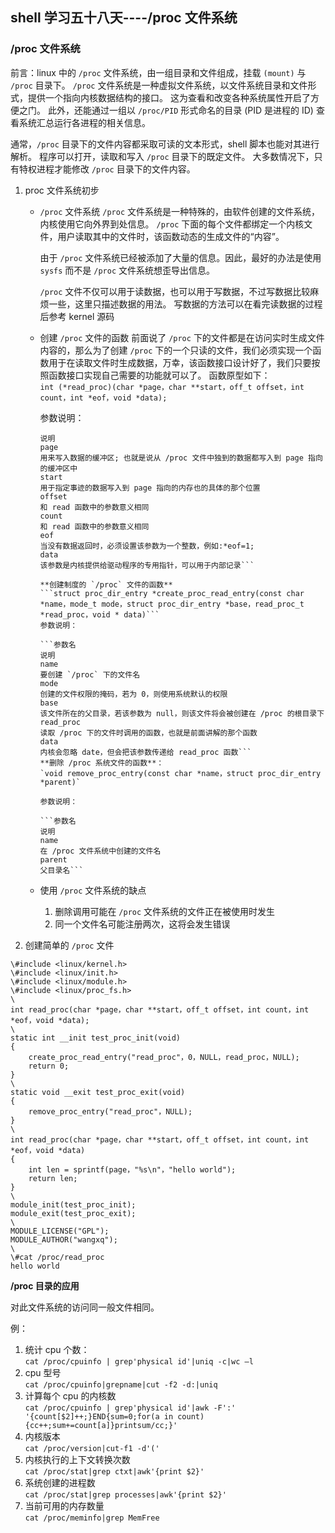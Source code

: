 ## shell 学习五十八天----/proc 文件系统

### /proc 文件系统

前言：linux 中的 `/proc` 文件系统，由一组目录和文件组成，挂载 `(mount)` 与 `/proc` 目录下。
`/proc` 文件系统是一种虚拟文件系统，以文件系统目录和文件形式，提供一个指向内核数据结构的接口。 这为查看和改变各种系统属性开启了方便之门。 此外，还能通过一组以 `/proc/PID` 形式命名的目录 (PID 是进程的 ID) 查看系统汇总运行各进程的相关信息。
 
通常，`/proc` 目录下的文件内容都采取可读的文本形式，shell 脚本也能对其进行解析。 程序可以打开，读取和写入 `/proc` 目录下的既定文件。 大多数情况下，只有特权进程才能修改 `/proc` 目录下的文件内容。
 
1. proc 文件系统初步

	- `/proc` 文件系统
	`/proc` 文件系统是一种特殊的，由软件创建的文件系统，内核使用它向外界到处信息。 `/proc` 下面的每个文件都绑定一个内核文件，用户读取其中的文件时，该函数动态的生成文件的“内容”。

		由于 `/proc` 文件系统已经被添加了大量的信息。因此，最好的办法是使用 `sysfs` 而不是 `/proc` 文件系统想歪导出信息。

		`/proc` 文件不仅可以用于读数据，也可以用于写数据，不过写数据比较麻烦一些，这里只描述数据的用法。 写数据的方法可以在看完读数据的过程后参考 kernel 源码
 
	- 创建 `/proc` 文件的函数
		前面说了 `/proc` 下的文件都是在访问实时生成文件内容的，那么为了创建 `/proc` 下的一个只读的文件，我们必须实现一个函数用于在读取文件时生成数据，万幸，该函数接口设计好了，我们只要按照函数接口实现自己需要的功能就可以了。 函数原型如下：  
		```int (*read_proc)(char *page，char **start，off_t offset，int count，int *eof，void *data);```
		
		参数说明：
		```参数名
		说明
		page
		用来写入数据的缓冲区; 也就是说从 /proc 文件中独到的数据都写入到 page 指向的缓冲区中
		start
		用于指定事迹的数据写入到 page 指向的内存也的具体的那个位置
		offset
		和 read 函数中的参数意义相同
		count
		和 read 函数中的参数意义相同
		eof
		当没有数据返回时，必须设置该参数为一个整数，例如:*eof=1;
		data
		该参数是内核提供给驱动程序的专用指针，可以用于内部记录```
 
		**创建制度的 `/proc` 文件的函数**
		```struct proc_dir_entry *create_proc_read_entry(const char *name，mode_t mode，struct proc_dir_entry *base，read_proc_t *read_proc，void * data)``` 
		参数说明：

		```参数名
		说明
		name
		要创建 `/proc` 下的文件名
		mode
		创建的文件权限的掩码，若为 0，则使用系统默认的权限
		base
		该文件所在的父目录，若该参数为 null，则该文件将会被创建在 /proc 的根目录下
		read_proc
		读取 /proc 下的文件时调用的函数，也就是前面讲解的那个函数
		data
		内核会忽略 date，但会把该参数传递给 read_proc 函数```
		**删除 /proc 系统文件的函数**：
		`void remove_proc_entry(const char *name，struct proc_dir_entry *parent)`
		
		参数说明：
		
		```参数名
		说明
		name
		在 /proc 文件系统中创建的文件名
		parent
		父目录名```

	- 使用 `/proc` 文件系统的缺点

		1. 删除调用可能在 `/proc` 文件系统的文件正在被使用时发生
		2. 同一个文件名可能注册两次，这将会发生错误
 
 
2. 创建简单的 `/proc` 文件

```\#cd /proc ; vi read_proc  //read_proc 的内容如下:
\#include <linux/kernel.h>
\#include <linux/init.h>
\#include <linux/module.h>
\#include <linux/proc_fs.h>
\ 
int read_proc(char *page，char **start，off_t offset，int count，int *eof，void *data);
\ 
static int __init test_proc_init(void)
{
    create_proc_read_entry("read_proc"，0，NULL，read_proc，NULL);
    return 0;
}
\ 
static void __exit test_proc_exit(void)
{
    remove_proc_entry("read_proc"，NULL);
}
\ 
int read_proc(char *page，char **start，off_t offset，int count，int *eof，void *data)
{
    int len = sprintf(page，"%s\n"，"hello world");
    return len;
}
\ 
module_init(test_proc_init);
module_exit(test_proc_exit);
\ 
MODULE_LICENSE("GPL");
MODULE_AUTHOR("wangxq");
\ 
\#cat /proc/read_proc
hello world
```

**/proc 目录的应用**

对此文件系统的访问同一般文件相同。

例：

1. 统计 cpu 个数：  
`cat /proc/cpuinfo | grep'physical id'|uniq -c|wc –l`
2. cpu 型号  
`cat /proc/cpuinfo|grepname|cut -f2 -d:|uniq`
3. 计算每个 cpu 的内核数  
```cat /proc/cpuinfo | grep'physical id'|awk -F':' '{count[$2]++;}END{sum=0;for(a in count){cc++;sum+=count[a]}printsum/cc;}'```
4. 内核版本  
`cat /proc/version|cut-f1 -d'('`    
5. 内核执行的上下文转换次数  
`cat /proc/stat|grep ctxt|awk'{print $2}'`
6. 系统创建的进程数  
`cat /proc/stat|grep processes|awk'{print $2}'`
7. 当前可用的内存数量  
`cat /proc/meminfo|grep MemFree`